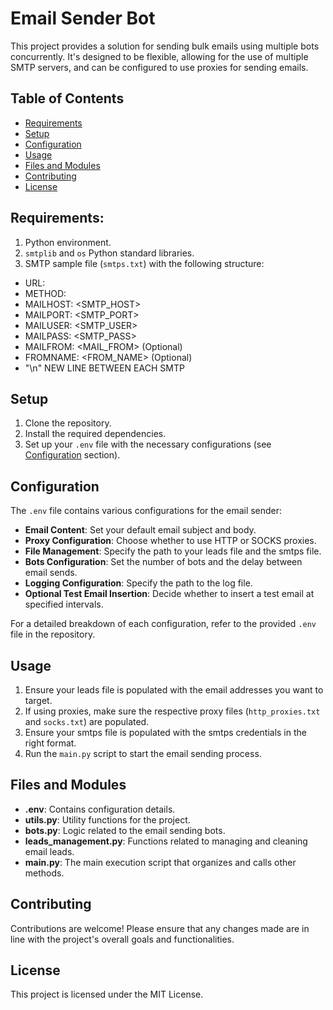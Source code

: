 # Email Sender Bot

This project provides a solution for sending bulk emails using multiple bots concurrently. It's designed to be flexible, allowing for the use of multiple SMTP servers, and can be configured to use proxies for sending emails.

## Table of Contents

- [Requirements](#requirements)
- [Setup](#setup)
- [Configuration](#configuration)
- [Usage](#usage)
- [Files and Modules](#files-and-modules)
- [Contributing](#contributing)
- [License](#license)


## Requirements:

1. Python environment.
2. `smtplib` and `os` Python standard libraries.
3. SMTP sample file (`smtps.txt`) with the following structure:
- URL: <URL>
- METHOD: <METHOD>
- MAILHOST: <SMTP_HOST>
- MAILPORT: <SMTP_PORT>
- MAILUSER: <SMTP_USER>
- MAILPASS: <SMTP_PASS>
- MAILFROM: <MAIL_FROM> (Optional)
- FROMNAME: <FROM_NAME> (Optional)
- "\n" NEW LINE BETWEEN EACH SMTP


## Setup

1. Clone the repository.
2. Install the required dependencies.
3. Set up your `.env` file with the necessary configurations (see [Configuration](#configuration) section).

## Configuration

The `.env` file contains various configurations for the email sender:

- **Email Content**: Set your default email subject and body.
- **Proxy Configuration**: Choose whether to use HTTP or SOCKS proxies.
- **File Management**: Specify the path to your leads file and the smtps file.
- **Bots Configuration**: Set the number of bots and the delay between email sends.
- **Logging Configuration**: Specify the path to the log file.
- **Optional Test Email Insertion**: Decide whether to insert a test email at specified intervals.

For a detailed breakdown of each configuration, refer to the provided `.env` file in the repository.

## Usage

1. Ensure your leads file is populated with the email addresses you want to target.
2. If using proxies, make sure the respective proxy files (`http_proxies.txt` and `socks.txt`) are populated.
3. Ensure your smtps file is populated with the smtps credentials in the right format.
4. Run the `main.py` script to start the email sending process.

## Files and Modules

- **.env**: Contains configuration details.
- **utils.py**: Utility functions for the project.
- **bots.py**: Logic related to the email sending bots.
- **leads_management.py**: Functions related to managing and cleaning email leads.
- **main.py**: The main execution script that organizes and calls other methods.

## Contributing

Contributions are welcome! Please ensure that any changes made are in line with the project's overall goals and functionalities.

## License

This project is licensed under the MIT License.
